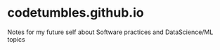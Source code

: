 # codetumbles.github.io
Notes for my future self about Software practices and DataScience/ML topics
